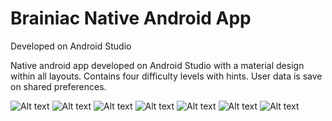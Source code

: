 # Brainiac Native Android App
Developed on Android Studio

Native android app developed on Android Studio with a material design within all layouts. Contains four difficulty levels with hints. User data is save on shared preferences.

![Alt text](Screenshot_20180406-010852.png)
![Alt text](Screenshot_20180406-010855.png)
![Alt text](Screenshot_20180406-010902.png)
![Alt text](Screenshot_20180406-010908.png)
![Alt text](Screenshot_20180406-010925.png)
![Alt text](Screenshot_20180406-010930.png)
![Alt text](Screenshot_20180406-011333.png)
